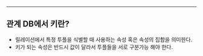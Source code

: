 
---

## 관계 DB에서 키란?

- 릴레이션에서 특정 투플을 식별할 때 사용하는 속성 혹은 속성의 집합을 의미한다.
- 키가 되는 속성은 반드시 값이 달라서 투플들을 서로 구분가능 해야 한다.